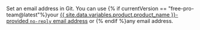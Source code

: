 Set an email address in Git. You can use {% if currentVersion == "free-pro-team@latest"%}your [{{ site.data.variables.product.product_name }}-provided `no-reply` email address](/articles/setting-your-commit-email-address) or {% endif %}any email address.
